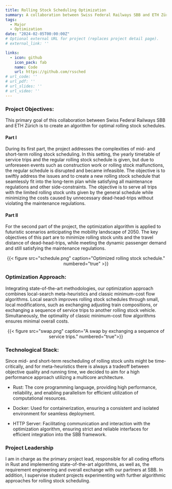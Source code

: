 ```yaml
---
title: Rolling Stock Scheduling Optimization
summary: A collaboration between Swiss Federal Railways SBB and ETH Zürich.
tags:
  - Major
  - Optimization
date: "2024-02-05T00:00:00Z"
# Optional external URL for project (replaces project detail page).
# external_link: ''

links:
  - icon: github
    icon_pack: fab
    name: Code
    url: https://github.com/rssched
# url_code: ''
# url_pdf: ''
# url_slides: ''
# url_video: ''
---
```


### Project Objectives:

This primary goal of this collaboration between Swiss Federal Railways SBB and ETH Zürich is to create
an algorithm for optimal rolling stock schedules.

#### Part I

During its first part, the project addresses the complexities of mid- and short-term rolling stock scheduling.
In this setting, the yearly timetable of service trips and the regular rolling stock schedule is given,
but due to unforeseen events such as construction
work or rolling stock malfunctions, the regular schedule is disrupted and became infeasible.
The objective is to swiftly address the issues and to create a new rolling stock schedule that
seamlessly fit into the long-term plan while satisfying all maintenance regulations
and other side-constraints.
The objective is to serve all trips with the limited rolling stock units given by the general schedule
while minimizing the costs caused by unnecessary dead-head-trips without violating the maintenance regulations.

#### Part II

For the second part of the project, the optimization algorithm is applied to futuristic scenarios anticipating
the mobility landscape of 2050.
The key objectives of this part are to minimize rolling stock units and the travel distance of dead-head-trips,
while meeting the dynamic passenger demand and still satisfying the maintenance regulations.

<center>{{< figure src="schedule.png" caption="Optimized rolling stock schedule." numbered="true" >}}</center>

### Optimization Approach:

Integrating state-of-the-art methodologies, our optimization approach combines local-search meta-heuristics
and classic minimum-cost flow algorithms. Local search improves rolling stock schedules through small,
local modifications, such as exchanging adjusting train compositions, or exchanging a
sequence of service trips to another rolling stock vehicle. Simultaneously,
the optimality of classic minimum-cost flow algorithms ensures minimal overall costs.

<center>{{< figure src="swap.png" caption="A swap by exchanging a sequence of service trips." numbered="true">}}</center>

### Technological Stack:

Since mid- and short-term rescheduling of rolling stock units might be time-critically, and for meta-heuristics there is always a tradeoff between
objective quality and running time, we decided to aim for a high performance approach utilizing a multicore architecture.

- Rust: The core programming language, providing high performance, reliability, and enabling parallelism for efficient utilization
  of computational resources.

- Docker: Used for containerization, ensuring a consistent and isolated environment for seamless deployment.

- HTTP Server: Facilitating communication and interaction with the optimization algorithm, ensuring strict and reliable interfaces
  for efficient integration into the SBB framework.

### Project Leadership

I am in charge as the primary project lead, responsible for all coding efforts in Rust and implementing state-of-the-art
algorithms, as well as, the requirement engineering and overall exchange with our partners at SBB.
In addition, I supervise student projects experimenting with further algorithmic approaches for rolling stock scheduling.

